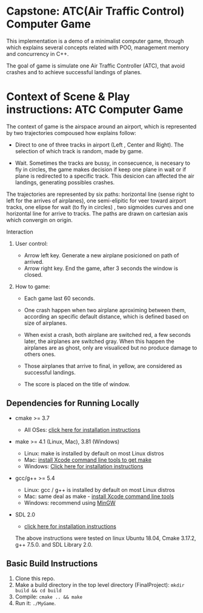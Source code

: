 # Capstone: ATC(Air Traffic Control) Computer Game

This implementation is a demo of a minimalist computer game, through which explains several concepts related with POO, management memory and concurrency in C++.

The goal of game is simulate one Air Traffic Controller (ATC), that avoid crashes and to achieve successful landings of planes.


# Context of Scene & Play instructions: ATC Computer Game

The context of game is the airspace around an airport, which is represented by two trajectories compoused how explains follow:

* Direct to one of three tracks in airport (Left , Center and Right). The selection of which track is random, made by game.

* Wait. Sometimes the tracks are bussy, in consecuence, is necesary to fly in circles, the game makes decision if keep one plane in wait or if plane is redirected to a specific track. This desicion can affected the air landings, generating possibles crashes.

The trajectories are represented by six paths:  horizontal line (sense right to left for the arrives of airplanes), one semi-elipitic for veer toward airport tracks, one elipse for wait (to fly in circles) , two sigmoides curves and one horizontal line for arrive to tracks.  The paths are drawn on cartesian axis which convergin on origin. 


Interaction

1. User control: 
   * Arrow left key. Generate a new airplane posicioned on path of arrived.
   * Arrow right key.  End the game, after 3 seconds the window is closed.
   
2. How to game: 
   * Each game last 60 seconds.
   
   *  One crash happen when two airplane aproximing between them, according an specific default distance, which is defined based on size of airplanes.
   
   * When exist a crash, both airplane are switched red, a few seconds later, the airplanes are switched gray. When this happen the airplanes  are as ghost, only are visualiced but no produce damage to others ones.

   * Those airplanes that arrive to final, in yellow, are considered as successful landings.

   * The score is placed on the title of window.


## Dependencies for Running Locally
* cmake >= 3.7
  * All OSes: [click here for installation instructions](https://cmake.org/install/)
* make >= 4.1 (Linux, Mac), 3.81 (Windows)
  * Linux: make is installed by default on most Linux distros
  * Mac: [install Xcode command line tools to get make](https://developer.apple.com/xcode/features/)
  * Windows: [Click here for installation instructions](http://gnuwin32.sourceforge.net/packages/make.htm)
* gcc/g++ >= 5.4
  * Linux: gcc / g++ is installed by default on most Linux distros
  * Mac: same deal as make - [install Xcode command line tools](https://developer.apple.com/xcode/features/)
  * Windows: recommend using [MinGW](http://www.mingw.org/)

* SDL 2.0 
  * [click here for installation instructions](https://wiki.libsdl.org/Installation)
  
  The above instructions were tested on linux Ubuntu 18.04, Cmake 3.17.2, g++ 7.5.0. and SDL Library 2.0.
  

## Basic Build Instructions

1. Clone this repo.
2. Make a build directory in the top level directory (FinalProject): `mkdir build && cd build`
3. Compile: `cmake .. && make`
4. Run it: `./MyGame`.
